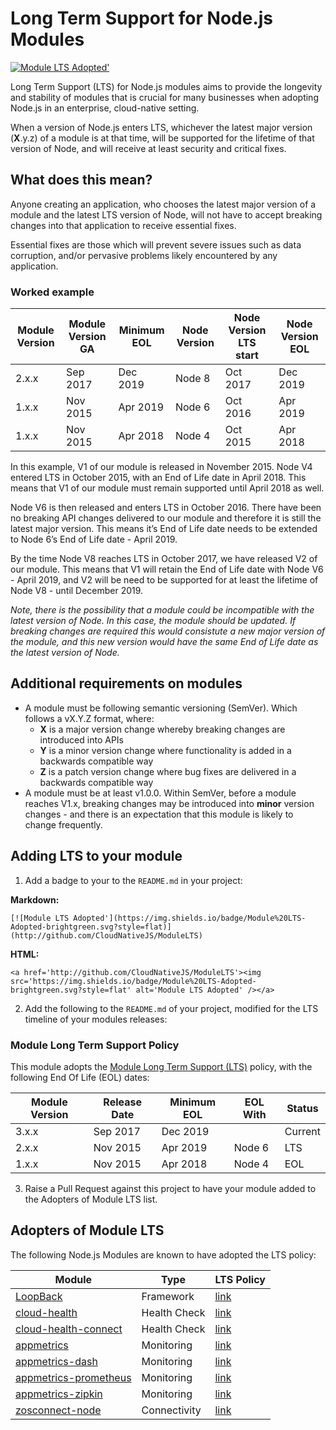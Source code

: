  
# Long Term Support for Node.js Modules
[![Module LTS Adopted'](https://img.shields.io/badge/Module%20LTS-Adopted-brightgreen.svg?style=flat)](http://github.com/CloudNativeJS/ModuleLTS) 

Long Term Support (LTS) for Node.js modules aims to provide the longevity and stability of modules that is crucial for many businesses when adopting Node.js in an enterprise, cloud-native setting.

When a version of Node.js enters LTS, whichever the latest major version (**X**.y.z) of a module is at that time, will be supported for the lifetime of that version of Node, and will receive at least security and critical fixes.

## What does this mean?
Anyone creating an application, who chooses the latest major version of a module and the latest LTS version of Node, will not have to accept breaking changes into that application to receive essential fixes.

Essential fixes are those which will prevent severe issues such as data corruption, and/or pervasive problems likely encountered by any application.

### Worked example

| Module Version | Module Version GA | Minimum EOL | Node Version | Node Version LTS start | Node Version EOL |
|----------------|-------------------|-------------|--------------|------------------------|------------------|
| 2.x.x	        | Sep 2017          | Dec 2019    | Node 8       | Oct 2017               | Dec 2019         |
| 1.x.x	        | Nov 2015          |	Apr 2019    | Node 6       | Oct 2016               | Apr 2019         |
| 1.x.x	        | Nov 2015          |	Apr 2018    | Node 4       | Oct 2015               | Apr 2018         |


In this example, V1 of our module is released in November 2015. Node V4 entered LTS in October 2015, with an End of Life date in April 2018. This means that V1 of our module must remain supported until April 2018 as well.

Node V6 is then released and enters LTS in October 2016.  There have been no breaking API changes delivered to our module and therefore it is still the latest major version. This means it’s End of Life date needs to be extended to Node 6’s End of Life date - April 2019. 

By the time Node V8 reaches LTS in October 2017, we have released V2 of our module. This means that V1 will retain the End of Life date with Node V6 - April 2019, and V2 will be need to be supported for at least the lifetime of Node V8 - until December 2019.

*Note, there is the possibility that a module could be incompatible with the latest version of Node. In this case, the module should be updated. If breaking changes are required this would consistute a new major version of the module, and this new version would have the same End of Life date as the latest version of Node.*


## Additional requirements on modules
* A module must be following semantic versioning (SemVer). Which follows a vX.Y.Z format, where:
  * **X** is a major version change whereby breaking changes are introduced into APIs
  * **Y** is a minor version change where functionality is added in a backwards compatible way
  * **Z** is a patch version change where bug fixes are delivered in a backwards compatible way
* A module must be at least v1.0.0. Within SemVer, before a module reaches V1.x, breaking changes may be introduced into **minor** version changes - and there is an expectation that this module is likely to change frequently.


## Adding LTS to your module

1. Add a badge to your to the `README.md` in your project:

  **Markdown:**
  ```
  [![Module LTS Adopted'](https://img.shields.io/badge/Module%20LTS-Adopted-brightgreen.svg?style=flat)](http://github.com/CloudNativeJS/ModuleLTS)
  ```

  **HTML:**
  ```
  <a href='http://github.com/CloudNativeJS/ModuleLTS'><img src='https://img.shields.io/badge/Module%20LTS-Adopted-brightgreen.svg?style=flat' alt='Module LTS Adopted' /></a> 
  ```

2. Add the following to the `README.md` of your project, modified for the LTS timeline of your modules releases:

  ### Module Long Term Support Policy
  This module adopts the [Module Long Term Support (LTS)](http://github.com/CloudNativeJS/ModuleLTS) policy, with the following End Of Life (EOL) dates:

  | Module Version   | Release Date | Minimum EOL | EOL With     | Status  |
  |------------------|--------------|-------------|--------------|---------|
  | 3.x.x	        | Sep 2017     | Dec 2019    |              | Current |
  | 2.x.x	        | Nov 2015     | Apr 2019    | Node 6       | LTS     |
  | 1.x.x	        | Nov 2015	   | Apr 2018    | Node 4       | EOL     |

3. Raise a Pull Request against this project to have your module added to the Adopters of Module LTS list.

## Adopters of Module LTS

The following Node.js Modules are known to have adopted the LTS policy:

| Module                | Type         | LTS Policy        |
|-----------------------|--------------|-------------------|
| [LoopBack](https://www.npmjs.com/package/loopback)              | Framework    | [link](https://github.com/Strongloop/loopback/blob/master/README.md#module-long-term-support-policy)        |
| [cloud-health](https://www.npmjs.com/package/@cloudnative/health)          | Health Check | [link](https://github.com/CloudNativeJS/cloud-health/blob/master/README.md#module-long-term-support-policy) | 
| [cloud-health-connect](https://www.npmjs.com/package/@cloudnative/health)  | Health Check | [link](https://github.com/CloudNativeJS/cloud-health-connect/blob/master/README.md#module-long-term-support-policy) | 
| [appmetrics](https://www.npmjs.com/package/appmetrics)            | Monitoring   | [link](https://github.com/RuntimeTools/appmetrics/blob/master/README.md#module-long-term-support-policy)                  | 
| [appmetrics-dash](https://www.npmjs.com/package/appmetrics-dash)       | Monitoring   | [link](https://github.com/RuntimeTools/appmetrics-dash/blob/master/README.md#module-long-term-support-policy) | 
| [appmetrics-prometheus](https://www.npmjs.com/package/appmetrics-prometheus) | Monitoring   | [link](https://github.com/CloudNativeJS/appmetrics-prometheus/blob/master/README.md#module-long-term-support-policy) | 
| [appmetrics-zipkin](https://www.npmjs.com/package/appmetrics-zipkin)     | Monitoring   | [link](https://github.com/CloudNativeJS/appmetrics-zipkin/blob/master/README.md#module-long-term-support-policy) | 
| [zosconnect-node](https://www.npmjs.com/package/zosconnect-node)       | Connectivity | [link](https://github.com/zosconnect/zosconnect-node/blob/master/README.md#module-long-term-support-policy) | 

